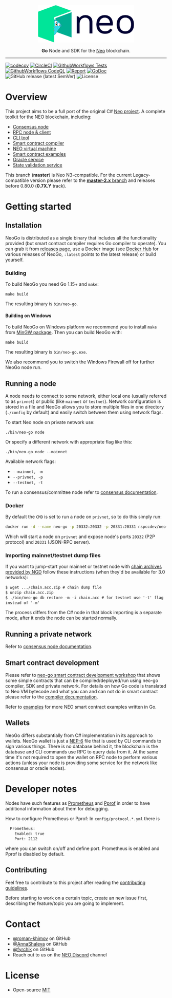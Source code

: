 <p align="center">
<img src="./.github/neo_color_dark_gopher.png" width="300px" alt="logo">
</p>
<p align="center">
  <b>Go</b> Node and SDK for the <a href="https://neo.org">Neo</a> blockchain.
</p>

<hr />

[![codecov](https://codecov.io/gh/nspcc-dev/neo-go/branch/master/graph/badge.svg)](https://codecov.io/gh/nspcc-dev/neo-go)
[![CircleCI](https://circleci.com/gh/nspcc-dev/neo-go/tree/master.svg?style=shield)](https://circleci.com/gh/nspcc-dev/neo-go/tree/master)
[![GithubWorkflows Tests](https://github.com/nspcc-dev/neo-go/actions/workflows/run_tests.yml/badge.svg)](https://github.com/nspcc-dev/neo-go/actions/workflows/run_tests.yml)
[![GithubWorkflows CodeQL](https://github.com/nspcc-dev/neo-go/actions/workflows/codeql-analysis.yml/badge.svg)](https://github.com/nspcc-dev/neo-go/actions/workflows/codeql-analysis.yml)
[![Report](https://goreportcard.com/badge/github.com/nspcc-dev/neo-go)](https://goreportcard.com/report/github.com/nspcc-dev/neo-go)
[![GoDoc](https://godoc.org/github.com/nspcc-dev/neo-go?status.svg)](https://godoc.org/github.com/nspcc-dev/neo-go)
![GitHub release (latest SemVer)](https://img.shields.io/github/v/release/nspcc-dev/neo-go?sort=semver)
![License](https://img.shields.io/github/license/nspcc-dev/neo-go.svg?style=popout)

# Overview

This project aims to be a full port of the original C# [Neo project](https://github.com/neo-project).
A complete toolkit for the NEO blockchain, including:

- [Consensus node](docs/consensus.md)
- [RPC node & client](docs/rpc.md)
- [CLI tool](docs/cli.md)
- [Smart contract compiler](docs/compiler.md)
- [NEO virtual machine](docs/vm.md)
- [Smart contract examples](examples/README.md)
- [Oracle service](docs/oracle.md)
- [State validation service](docs/stateroots.md)

This branch (**master**) is Neo N3-compatible. For the current
Legacy-compatible version please refer to the [**master-2.x**
branch](https://github.com/nspcc-dev/neo-go/tree/master-2.x) and releases
before 0.80.0 (**0.7X.Y** track).

# Getting started

## Installation

NeoGo is distributed as a single binary that includes all the functionality
provided (but smart contract compiler requires Go compiler to operate). You
can grab it from [releases
page](https://github.com/nspcc-dev/neo-go/releases), use a Docker image (see
[Docker Hub](https://hub.docker.com/r/nspccdev/neo-go) for various releases of
NeoGo, `:latest` points to the latest release) or build yourself.

### Building

To build NeoGo you need Go 1.15+ and `make`:

```
make build
```

The resulting binary is `bin/neo-go`.

#### Building on Windows

To build NeoGo on Windows platform we recommend you to install `make` from [MinGW
package](https://osdn.net/projects/mingw/). Then you can build NeoGo with:

```
make build
```

The resulting binary is `bin/neo-go.exe`.

We also recommend you to switch the Windows Firewall off for further NeoGo node run.

## Running a node

A node needs to connect to some network, either local one (usually referred to
as `privnet`) or public (like `mainnet` or `testnet`). Network configuration
is stored in a file and NeoGo allows you to store multiple files in one
directory (`./config` by default) and easily switch between them using network
flags.

To start Neo node on private network use:

```
./bin/neo-go node
```

Or specify a different network with appropriate flag like this:

```
./bin/neo-go node --mainnet
```

Available network flags:
- `--mainnet, -m`
- `--privnet, -p`
- `--testnet, -t`

To run a consensus/committee node refer to [consensus
documentation](docs/consensus.md).

### Docker

By default the `CMD` is set to run a node on `privnet`, so to do this simply run:

```bash
docker run -d --name neo-go -p 20332:20332 -p 20331:20331 nspccdev/neo-go
```

Which will start a node on `privnet` and expose node's ports `20332` (P2P
protocol) and `20331` (JSON-RPC server).

### Importing mainnet/testnet dump files

If you want to jump-start your mainnet or testnet node with [chain archives
provided by NGD](https://sync.ngd.network/) follow these instructions (when
they'd be available for 3.0 networks):
```
$ wget .../chain.acc.zip # chain dump file
$ unzip chain.acc.zip
$ ./bin/neo-go db restore -m -i chain.acc # for testnet use '-t' flag instead of '-m'
```

The process differs from the C# node in that block importing is a separate
mode, after it ends the node can be started normally.

## Running a private network

Refer to [consensus node documentation](docs/consensus.md).

## Smart contract development

Please refer to [neo-go smart contract development
workshop](https://github.com/nspcc-dev/neo-go-sc-wrkshp) that shows some
simple contracts that can be compiled/deployed/run using neo-go compiler, SDK
and private network. For details on how Go code is translated to Neo VM
bytecode and what you can and can not do in smart contract please refer to the
[compiler documentation](docs/compiler.md).

Refer to [examples](examples/README.md) for more NEO smart contract examples 
written in Go.

## Wallets

NeoGo differs substantially from C# implementation in its approach to
wallets. NeoGo wallet is just a
[NEP-6](https://github.com/neo-project/proposals/blob/68398d28b6932b8dd2b377d5d51bca7b0442f532/nep-6.mediawiki)
file that is used by CLI commands to sign various things. There is no database
behind it, the blockchain is the database and CLI commands use RPC to query
data from it. At the same time it's not required to open the wallet on RPC
node to perform various actions (unless your node is providing some service
for the network like consensus or oracle nodes).

# Developer notes
Nodes have such features as [Prometheus](https://prometheus.io/docs/guides/go-application) and 
[Pprof](https://golang.org/pkg/net/http/pprof/) in order to have additional information about them for debugging.

How to configure Prometheus or Pprof:
In `config/protocol.*.yml` there is 
```
  Prometheus:
    Enabled: true
    Port: 2112
```
where you can switch on/off and define port. Prometheus is enabled and Pprof is disabled by default.

## Contributing

Feel free to contribute to this project after reading the
[contributing guidelines](CONTRIBUTING.md).

Before starting to work on a certain topic, create an new issue first,
describing the feature/topic you are going to implement.

# Contact

- [@roman-khimov](https://github.com/roman-khimov) on GitHub
- [@AnnaShaleva](https://github.com/AnnaShaleva) on GitHub
- [@fyrchik](https://github.com/fyrchik) on GitHub
- Reach out to us on the [NEO Discord](https://discordapp.com/invite/R8v48YA) channel

# License

- Open-source [MIT](LICENSE.md)
